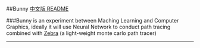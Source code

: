 ##Bunny
[中文版 README](./README.md)

###Bunny is an experiment between Maching Learning and Computer Graphics, ideally it will use Neural Network to conduct path tracing combined with [Zebra](./zebra) (a light-weight monte carlo path tracer)

***
